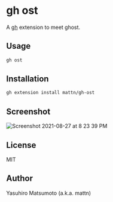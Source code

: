 # gh ost

A [gh](https://github.com/cli/cli) extension to meet ghost.

## Usage

```sh
gh ost
```

## Installation

```sh
gh extension install mattn/gh-ost
```

## Screenshot
![Screenshot 2021-08-27 at 8 23 39 PM](https://user-images.githubusercontent.com/41034356/131146969-08aafafa-45a9-448f-ba40-e01f0958b068.png)


## License

MIT

## Author

Yasuhiro Matsumoto (a.k.a. mattn)
